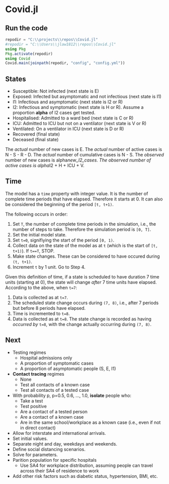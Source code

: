 # Covid.jl

## Run the code

```julia
repodir = "C:\\projects\\repos\\Covid.jl"
#repodir = "C:\\Users\\jlaw1812\\repos\\Covid.jl"
using Pkg
Pkg.activate(repodir)
using Covid
Covid.main(joinpath(repodir, "config", "config.yml"))
```

## States

- Susceptible: Not infected (next state is E)
- Exposed: Infected but asymptomatic and not infectious (next state is I1)
- I1: Infectious and asymptomatic (next state is I2 or R)
- I2: Infectious and symptomatic (next state is H or R).
  Assume a proportion __alpha__ of I2 cases get tested.
- Hospitalised: Admitted to a ward bed (next state is C or R)
- ICU: Admitted to ICU but not on a ventilator (next state is V or R)
- Ventilated: On a ventilator in ICU (next state is D or R)
- Recovered (final state)
- Deceased (final state)

The _actual_ number of new cases is E.
The _actual_ number of active cases is N - S - R - D.
The _actual_ number of cumulative cases is N - S.
The _observed_ number of new cases is alpha*new_I2_cases.
The _observed_ number of active cases is alpha*I2 + H + ICU + V.

## Time

The model has a `time` property with integer value.
It is the number of complete time periods that have elapsed.
Therefore it starts at 0.
It can also be considered the beginning of the period `[t, t+1)`.

The following occurs in order:

1. Set `T`, the number of complete time periods in the simulation, i.e., the number of steps to take. Therefore the simulation period is `[0, T]`.
2. Set the initial model state.
3. Set `t=0`, signifiying the start of the period `[0, 1)`.
4. Collect data on the state of the model as at `t` (which is the start of `[t, t+1)`). If `t==T`, STOP.
5. Make state changes. These can be considered to have occured during `(t, t+1)`.
6. Increment `t` by 1 unit. Go to Step 4.

Given this definition of time, if a state is scheduled to have duration 7 time units (starting at 0),
the state will change _after_ 7 time units have elapsed.
According to the above, when `t=7`:

1. Data is collected as at `t=7`.
2. The scheduled state change occurs during `(7, 8)`, i.e., after 7 periods but before 8 periods have elapsed.
3. Time is incremented to `t=8`.
4. Data is collected as at `t=8`. The state change is recorded as having _occurred by_ `t=8`, with the change actually occurring during `(7, 8)`.

## Next

- Testing regimes
  - Hospital admissions only
  - A proportion of symptomatic cases
  - A proportion of asymptomatic people (S, E, I1)
- __Contact tracing__ regimes
  - None
  - Test all contacts of a known case
  - Test all contacts of a tested case
- With probability p, p=0.5, 0.6, ..., 1.0, __isolate__ people who:
   - Take a test
   - Test positive
   - Are a contact of a tested person
   - Are a contact of a known case
   - Are in the same school/workplace as a known case (i.e., even if not in direct contact)
- Allow for interstate and international arrivals.
- Set initial values.
- Separate night and day, weekdays and weekends.
- Define social distancing scenarios.
- Solve for parameters.
- Parition population for specific hospitals
    - Use SA4 for workplace distribution, assuming people can travel across their SA4 of residence to work
- Add other risk factors such as diabetic status, hypertension, BMI, etc.
